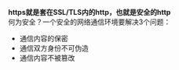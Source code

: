 **https就是套在SSL/TLS内的http，也就是安全的http**                  
何为安全？一个安全的网络通信环境要解决3个问题：
- 通信内容的保密
- 通信双方身份不可伪造
- 通信内容不被篡改
